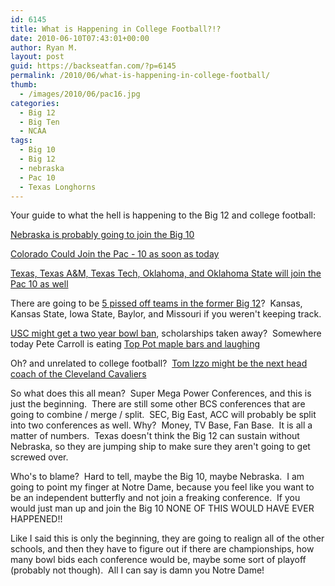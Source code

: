 ```yaml
---
id: 6145
title: What is Happening in College Football?!?
date: 2010-06-10T07:43:01+00:00
author: Ryan M.
layout: post
guid: https://backseatfan.com/?p=6145
permalink: /2010/06/what-is-happening-in-college-football/
thumb:
  - /images/2010/06/pac16.jpg
categories:
  - Big 12
  - Big Ten
  - NCAA
tags:
  - Big 10
  - Big 12
  - nebraska
  - Pac 10
  - Texas Longhorns
---
```


<div class="entry">
  <p>
    Your guide to what the hell is happening to the Big 12 and college football:
  </p>

  <p>
    <a href="http://sports.espn.go.com/ncaa/news/story?id=5268408">Nebraska is probably going to join the Big 10</a>
  </p>

  <p>
    <a href="https://www.sportingnews.com/college-football/article/2010-06-10/colorado-set-announce-move-pac-10">Colorado Could Join the Pac - 10 as soon as today</a>
  </p>

  <p>
    <a href="http://texas.rivals.com/content.asp?CID=1092612">Texas, Texas A&M, Texas Tech, Oklahoma, and Oklahoma State will join the Pac 10 as well</a>
  </p>

  <p>
    There are going to be <a href="http://cjonline.com/sports/football/2010-06-05/big_12_best_option_for_ku_ksu">5 pissed off teams in the former Big 12</a>?  Kansas, Kansas State, Iowa State, Baylor, and Missouri if you weren't keeping track.
  </p>

  <p>
    <a href="https://www.latimes.com/sports/la-sp-usc-20100610,0,7548894.story">USC might get a two year bowl ban</a>, scholarships taken away?  Somewhere today Pete Carroll is eating <a href="https://backseatfan.com/index.php/2010/06/golden-tate-loves-irresistible-maple-bars/">Top Pot maple bars and laughing</a>
  </p>

  <p>
    Oh? and unrelated to college football?  <a href="http://content.usatoday.com/communities/gameon/post/2010/06/tom-izzo-meets-with-players-but-no-decision-made-by-coach-or-players/1">Tom Izzo might be the next head coach of the Cleveland Cavaliers</a>
  </p>

  <p>
    So what does this all mean?  Super Mega Power Conferences, and this is just the beginning.  There are still some other BCS conferences that are going to combine / merge / split.  SEC, Big East, ACC will probably be split into two conferences as well. Why?  Money, TV Base, Fan Base.  It is all a matter of numbers.  Texas doesn't think the Big 12 can sustain without Nebraska, so they are jumping ship to make sure they aren't going to get screwed over.
  </p>

  <p>
    Who's to blame?  Hard to tell, maybe the Big 10, maybe Nebraska.  I am going to point my finger at Notre Dame, because you feel like you want to be an independent butterfly and not join a freaking conference.  If you would just man up and join the Big 10 NONE OF THIS WOULD HAVE EVER HAPPENED!!
  </p>

  <p>
    Like I said this is only the beginning, they are going to realign all of the other schools, and then they have to figure out if there are championships, how many bowl bids each conference would be, maybe some sort of playoff (probably not though).  All I can say is damn you Notre Dame!
  </p>
</div>
